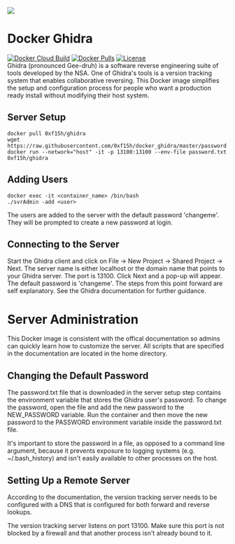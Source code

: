![](https://raw.githubusercontent.com/0xf15h/docker_ghidra/master/ghidra_logo.png)
# Docker Ghidra
[![Docker Cloud Build](https://img.shields.io/docker/cloud/build/0xf15h/ghidra.svg?style=popout)](https://hub.docker.com/r/0xf15h/ghidra) [![Docker Pulls](https://img.shields.io/docker/pulls/0xf15h/ghidra.svg?style=popout)](https://hub.docker.com/r/0xf15h/ghidra) [![License](https://img.shields.io/github/license/0xf15h/docker_ghidra.svg?style=popout)](https://hub.docker.com/r/0xf15h/ghidra)  
Ghidra (pronounced Gee-druh) is a software reverse engineering suite of tools developed by the NSA. One of Ghidra's tools is a version tracking system that enables collaborative reversing. This Docker image simplifies the setup and configuration process for people who want a production ready install without modifying their host system.

## Server Setup
```
docker pull 0xf15h/ghidra
wget https://raw.githubusercontent.com/0xf15h/docker_ghidra/master/password.txt
docker run --network="host" -it -p 13100:13100 --env-file password.txt 0xf15h/ghidra
```

## Adding Users
```
docker exec -it <container_name> /bin/bash
./svrAdmin -add <user>
```
The users are added to the server with the default password 'changeme'. They will be prompted to create a new password at login.

## Connecting to the Server
Start the Ghidra client and click on File -> New Project -> Shared Project -> Next. The server name is either localhost or the domain name that points to your Ghidra server. The port is 13100. Click Next and a pop-up will appear. The default password is 'changeme'. The steps from this point forward are self explanatory. See the Ghidra documentation for further guidance.

# Server Administration
This Docker image is consistent with the offical documentation so admins can quickly learn how to customize the server. All scripts that are specified in the documentation are located in the home directory.

## Changing the Default Password
The password.txt file that is downloaded in the server setup step contains the environment variable that stores the Ghidra user's password. To change the password, open the file and add the new password to the NEW_PASSWORD variable. Run the container and then move the new password to the PASSWORD environment variable inside the password.txt file. 

It's important to store the password in a file, as opposed to a command line argument, because it prevents exposure to logging systems (e.g. ~/.bash_history) and isn't easily available to other processes on the host.

## Setting Up a Remote Server
According to the documentation, the version tracking server needs to be configured with a DNS that is configured for both forward and reverse lookups.

The version tracking server listens on port 13100. Make sure this port is not blocked by a firewall and that another process isn't already bound to it.
